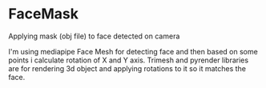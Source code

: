 # FaceMask
Applying mask (obj file) to face detected on camera

I'm using mediapipe Face Mesh for detecting face and then based on some points i calculate rotation of X and Y axis.
Trimesh and pyrender libraries are for rendering 3d object and applying rotations to it so it matches the face.
